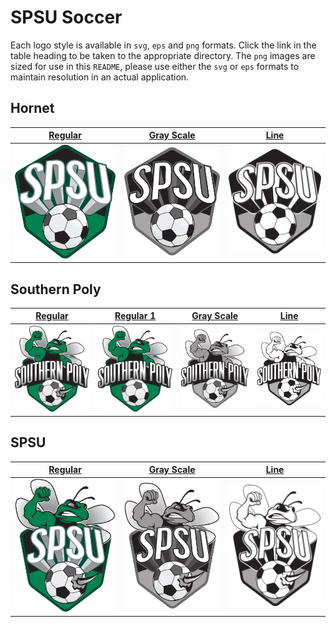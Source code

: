 # SPSU Soccer 

Each logo style is available in `svg`, `eps` and `png` formats. Click the link in the table heading to be taken to the
appropriate directory. The `png` images are sized for use in this `README`, please use either the `svg` or `eps` 
formats to maintain resolution in an actual application.


## Hornet

| [Regular](/Athletics/Soccer/Shield) | [Gray Scale](/Athletics/Soccer/Shield) | [Line](/Athletics/Soccer/Shield) |
| ------------- | ------------- | ------------- |
| ![Regular](/Athletics/Soccer/Shield/shield.png) | ![Gray Scale](/Athletics/Soccer/Shield/shield_bw.png) | ![Line](/Athletics/Soccer/Shield/shield_line.png) |


## Southern Poly

| [Regular](/Athletics/Soccer/Southern_Poly) | [Regular 1](/Athletics/Soccer/Southern_Poly) | [Gray Scale](/Athletics/Soccer/Southern_Poly) | [Line](/Athletics/Soccer/Southern_Poly) |
| ------------- | ------------- | ------------- | ------------- |
| ![Regular](/Athletics/Soccer/Southern_Poly/southern_poly.png) | ![Regular 1](/Athletics/Soccer/Southern_Poly/southern_poly2.png) | ![Gray Scale](/Athletics/Soccer/Southern_Poly/southern_poly_bw.png) | ![Line](/Athletics/Soccer/Southern_Poly/southern_poly_line.png) |


## SPSU

| [Regular](/Athletics/Soccer/SPSU) | [Gray Scale](/Athletics/Soccer/SPSU) | [Line](/Athletics/Soccer/SPSU) |
| ------------- | ------------- | ------------- |
| ![Regular](/Athletics/Soccer/SPSU/spsu.png) | ![Gray Scale](/Athletics/Soccer/SPSU/spsu_bw.png) | ![Line](/Athletics/Soccer/SPSU/spsu_line.png) |
